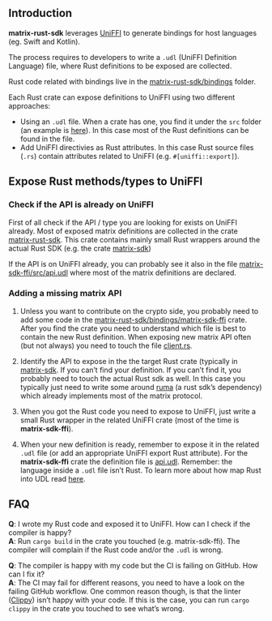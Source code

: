 ## Introduction
**matrix-rust-sdk** leverages [UniFFI](https://mozilla.github.io/uniffi-rs/) to generate bindings for host languages (eg. Swift and Kotlin).

The process requires to developers to write a `.udl` (UniFFI Definition Language) file, where Rust definitions to be exposed are collected.


Rust code related with bindings live in the [matrix-rust-sdk/bindings](https://github.com/matrix-org/matrix-rust-sdk/tree/main/bindings) folder.

Each Rust crate can expose definitions to UniFFI using two different approaches:
- Using an `.udl` file. When a crate has one, you find it under the `src` folder (an example is [here](https://github.com/matrix-org/matrix-rust-sdk/blob/main/bindings/matrix-sdk-ffi/src/api.udl)). In this case most of the Rust definitions can be found in the file.
- Add UniFFI directivies as Rust attributes. In this case Rust source files (`.rs`) contain attributes related to UniFFI (e.g. `#[uniffi::export]`). 
 

## Expose Rust methods/types to UniFFI

### Check if the API is already on UniFFI

First of all check if the API / type you are looking for exists on UniFFI already. Most of exposed matrix definitions are collected in the crate [matrix-rust-sdk](https://github.com/matrix-org/matrix-rust-sdk/tree/main/bindings/matrix-sdk-ffi).
This crate contains mainly small Rust wrappers around the actual Rust SDK (e.g. the crate [matrix-sdk](https://github.com/matrix-org/matrix-rust-sdk/tree/main/crates/matrix-sdk))

If the API is on UniFFI already, you can probably see it also in the file [matrix-sdk-ffi/src/api.udl](https://github.com/matrix-org/matrix-rust-sdk/blob/main/bindings/matrix-sdk-ffi/src/api.udl) where most of the matrix definitions are declared.


### Adding a missing matrix API

1. Unless you want to contribute on the crypto side, you probably need to add some code in the [matrix-rust-sdk/bindings/matrix-sdk-ffi](https://github.com/matrix-org/matrix-rust-sdk/tree/main/bindings/matrix-sdk-ffi) crate. After you find the crate you need to understand which file is best to contain the new Rust definition. When exposing new matrix API often (but not always) you need to touch the file [client.rs](https://github.com/matrix-org/matrix-rust-sdk/blob/main/bindings/matrix-sdk-ffi/src/client.rs).

2. Identify the API to expose in the the target Rust crate (typically in [matrix-sdk](https://github.com/matrix-org/matrix-rust-sdk/tree/main/crates/matrix-sdk). If you can’t find your definition. If you can’t find it, you probably need to touch the actual Rust sdk as well. In this case you typically just need to write some around [ruma](https://github.com/ruma/ruma) (a rust sdk’s dependency) which already implements most of the matrix protocol. 

3. When you got the Rust code you need to expose to UniFFI, just write a small Rust wrapper in the related UniFFI crate (most of the time is **matrix-sdk-ffi**).

4. When your new definition is ready, remember to expose it in the related `.udl` file (or add an appropriate UniFFI export Rust attribute). For the **matrix-sdk-ffi** crate the definition file is [api.udl](https://github.com/matrix-org/matrix-rust-sdk/blob/main/bindings/matrix-sdk-ffi/src/api.udl). Remember: the language inside a `.udl` file isn’t Rust. To learn more about how map Rust into UDL read [here](https://mozilla.github.io/uniffi-rs/udl_file_spec.html).

## FAQ

**Q**: I wrote my Rust code and exposed it to UniFFI. How can I check if the compiler is happy?<br/>**A**: Run `cargo build` in the crate you touched (e.g. matrix-sdk-ffi). The compiler will complain if the Rust code and/or the `.udl` is wrong.


**Q**: The compiler is happy with my code but the CI is failing on GitHub. How can I fix it?<br/>**A**: The CI may fail for different reasons, you need to have a look on the failing GitHub workflow. One common reason though, is that the linter ([Clippy](https://github.com/rust-lang/rust-clippy)) isn’t happy with your code. If this is the case, you can run `cargo clippy` in the crate you touched to see what’s wrong.